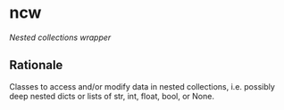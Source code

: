 # ncw

_Nested collections wrapper_

## Rationale

Classes to access and/or modify data in nested collections,
i.e. possibly deep nested dicts or lists of str, int, float, bool, or None.
